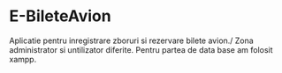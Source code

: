 # E-BileteAvion
Aplicatie pentru inregistrare zboruri si rezervare bilete avion./
Zona administrator si untilizator diferite.
Pentru partea de data base am folosit xampp.
